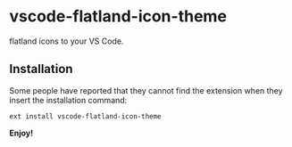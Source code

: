 # vscode-flatland-icon-theme
flatland icons to your VS Code.


## Installation

Some people have reported that they cannot find the extension when they insert the installation command:

```
ext install vscode-flatland-icon-theme
```


**Enjoy!**